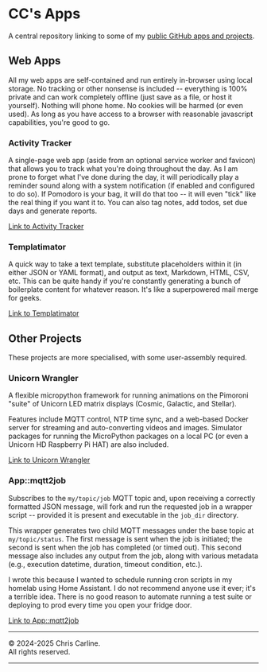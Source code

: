 # CC's Apps

A central repository linking to some of my [public GitHub apps and projects](https://github.com/seesee/).

## Web Apps

All my web apps are self-contained and run entirely in-browser using local storage. No tracking or other nonsense is included -- everything is 100% private and can work completely offline (just save as a file, or host it yourself). Nothing will phone home. No cookies will be harmed (or even used). As long as you have access to a browser with reasonable javascript capabilities, you're good to go.
 
### Activity Tracker
A single-page web app (aside from an optional service worker and favicon) that allows you to track what you're doing throughout the day. As I am prone to forget what I've done during the day, it will periodically play a reminder sound along with a system notification (if enabled and configured to do so). If Pomodoro is your bag, it will do that too -- it will even "tick" like the real thing if you want it to. You can also tag notes, add todos, set due days and generate reports.

[Link to Activity Tracker](https://seesee.github.io/apps/activity-tracker/)  

### Templatimator
A quick way to take a text template, substitute placeholders within it (in either JSON or YAML format), and output as text, Markdown, HTML, CSV, etc. This can be quite handy if you're constantly generating a bunch of boilerplate content for whatever reason. It's like a superpowered mail merge for geeks.

[Link to Templatimator](https://seesee.github.io/apps/templatimator/)  

## Other Projects

These projects are more specialised, with some user-assembly required. 

### Unicorn Wrangler 
A flexible micropython framework for running animations on the Pimoroni "suite" of Unicorn LED matrix displays (Cosmic, Galactic, and Stellar). 

Features include MQTT control, NTP time sync, and a web-based Docker server for streaming and auto-converting videos and images. Simulator packages for running the MicroPython packages on a local PC (or even a Unicorn HD Raspberry Pi HAT) are also included.

[Link to Unicorn Wrangler](https://github.com/seesee/unicorn_wrangler/)  

### App::mqtt2job
Subscribes to the `my/topic/job` MQTT topic and, upon receiving a correctly formatted JSON message, will fork and run the requested job in a wrapper script -- provided it is present and executable in the `job_dir` directory.

This wrapper generates two child MQTT messages under the base topic at `my/topic/status`. The first message is sent when the job is initiated; the second is sent when the job has completed (or timed out). This second message also includes any output from the job, along with various metadata (e.g., execution datetime, duration, timeout condition, etc.).

I wrote this because I wanted to schedule running cron scripts in my homelab using Home Assistant. I do not recommend anyone use it ever; it's a terrible idea. There is no good reason to automate running a test suite or deploying to prod every time you open your fridge door.

[Link to App::mqtt2job](https://github.com/seesee/App-mqtt2job/)  

----

&copy; 2024-2025 Chris Carline.  
All rights reserved.

----
